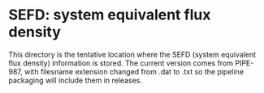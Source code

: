 # SEFD: system equivalent flux density

This directory is the tentative location where the SEFD (system equivalent flux density) information is stored.
The current version comes from PIPE-987, with filesname extension changed from .dat to .txt so the pipeline packaging will include them in releases.


